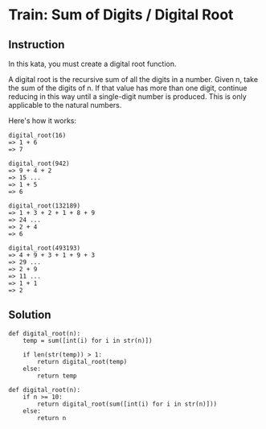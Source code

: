 # Train: Sum of Digits / Digital Root

## Instruction
In this kata, you must create a digital root function.

A digital root is the recursive sum of all the digits in a number. Given n, take the sum of the digits of n. If that value has more than one digit, continue reducing in this way until a single-digit number is produced. This is only applicable to the natural numbers.

Here's how it works:
```
digital_root(16)
=> 1 + 6
=> 7

digital_root(942)
=> 9 + 4 + 2
=> 15 ...
=> 1 + 5
=> 6

digital_root(132189)
=> 1 + 3 + 2 + 1 + 8 + 9
=> 24 ...
=> 2 + 4
=> 6

digital_root(493193)
=> 4 + 9 + 3 + 1 + 9 + 3
=> 29 ...
=> 2 + 9
=> 11 ...
=> 1 + 1
=> 2
```

## Solution
```
def digital_root(n):
    temp = sum([int(i) for i in str(n)])

    if len(str(temp)) > 1:
        return digital_root(temp)
    else:
        return temp
```
```
def digital_root(n):
    if n >= 10:
        return digital_root(sum([int(i) for i in str(n)]))
    else:
        return n
```
